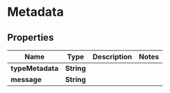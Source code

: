 # Metadata

## Properties
Name | Type | Description | Notes
------------ | ------------- | ------------- | -------------
**typeMetadata** | **String** |  | 
**message** | **String** |  | 
